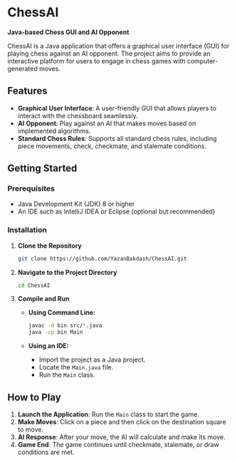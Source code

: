 # ChessAI
**Java-based Chess GUI and AI Opponent**

ChessAI is a Java application that offers a graphical user interface (GUI) for playing chess against an AI opponent. The project aims to provide an interactive platform for users to engage in chess games with computer-generated moves.

## Features
- **Graphical User Interface**: A user-friendly GUI that allows players to interact with the chessboard seamlessly.
- **AI Opponent**: Play against an AI that makes moves based on implemented algorithms.
- **Standard Chess Rules**: Supports all standard chess rules, including piece movements, check, checkmate, and stalemate conditions.

## Getting Started

### Prerequisites
- Java Development Kit (JDK) 8 or higher
- An IDE such as IntelliJ IDEA or Eclipse (optional but recommended)

### Installation

1. **Clone the Repository**
    ```bash
    git clone https://github.com/YazanBakdash/ChessAI.git
    ```

2. **Navigate to the Project Directory**
    ```bash
    cd ChessAI
    ```

3. **Compile and Run**

    - **Using Command Line:**
      ```bash
      javac -d bin src/*.java
      java -cp bin Main
      ```

    - **Using an IDE:**
        - Import the project as a Java project.
        - Locate the `Main.java` file.
        - Run the `Main` class.

## How to Play
1. **Launch the Application**: Run the `Main` class to start the game.
2. **Make Moves**: Click on a piece and then click on the destination square to move.
3. **AI Response**: After your move, the AI will calculate and make its move.
4. **Game End**: The game continues until checkmate, stalemate, or draw conditions are met.
